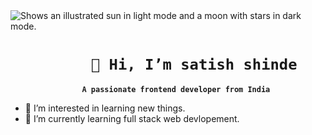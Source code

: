  <img alt="Shows an illustrated sun in light mode and a moon with stars in dark mode." src="https://camo.githubusercontent.com/5bbc91d8bdb210e75aa75ec06079c82e9ba05c78707a9e36d3671fe014ba01e1/68747470733a2f2f6d617275663030312d6d742e6769746875622e696f2f5072656d69756d2d44656c69766572792f7765622e676966">

# `          👋 Hi, I’m satish shinde          `
 
**```                 A passionate frontend developer from India                 ```**
- 👀 I’m interested in learning new things. 
- 🌱 I’m currently learning full stack web devlopement.
